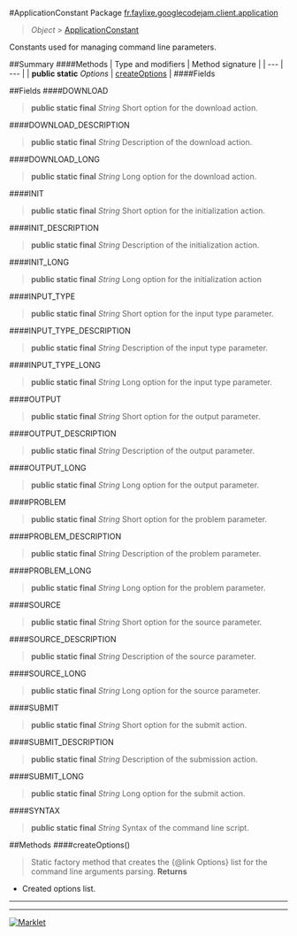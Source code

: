 #ApplicationConstant
Package [fr.faylixe.googlecodejam.client.application](README.md)<br>

> *Object* > [ApplicationConstant](ApplicationConstant.md)

<p>Constants used for managing command
 line parameters.</p>

##Summary
####Methods
| Type and modifiers | Method signature |
| --- | --- |
| **public static** *Options* | [createOptions](#createoptions) |
####Fields

##Fields
####DOWNLOAD
> **public static final** *String*
Short option for the download action.

####DOWNLOAD_DESCRIPTION
> **public static final** *String*
Description of the download action.

####DOWNLOAD_LONG
> **public static final** *String*
Long option for the download action.

####INIT
> **public static final** *String*
Short option for the initialization action.

####INIT_DESCRIPTION
> **public static final** *String*
Description of the initialization action.

####INIT_LONG
> **public static final** *String*
Long option for the initialization action

####INPUT_TYPE
> **public static final** *String*
Short option for the input type parameter.

####INPUT_TYPE_DESCRIPTION
> **public static final** *String*
Description of the input type parameter.

####INPUT_TYPE_LONG
> **public static final** *String*
Long option for the input type parameter.

####OUTPUT
> **public static final** *String*
Short option for the output parameter.

####OUTPUT_DESCRIPTION
> **public static final** *String*
Description of the output parameter.

####OUTPUT_LONG
> **public static final** *String*
Long option for the output parameter.

####PROBLEM
> **public static final** *String*
Short option for the problem parameter.

####PROBLEM_DESCRIPTION
> **public static final** *String*
Description of the problem parameter.

####PROBLEM_LONG
> **public static final** *String*
Long option for the problem parameter.

####SOURCE
> **public static final** *String*
Short option for the source parameter.

####SOURCE_DESCRIPTION
> **public static final** *String*
Description of the source parameter.

####SOURCE_LONG
> **public static final** *String*
Long option for the source parameter.

####SUBMIT
> **public static final** *String*
Short option for the submit action.

####SUBMIT_DESCRIPTION
> **public static final** *String*
Description of the submission action.

####SUBMIT_LONG
> **public static final** *String*
Long option for the submit action.

####SYNTAX
> **public static final** *String*
Syntax of the command line script.


##Methods
####createOptions()
> Static factory method that creates the {@link Options} list
 for the command line arguments parsing.
**Returns**
* Created options list.

---

---

[![Marklet](https://img.shields.io/badge/Generated%20by-Marklet-green.svg)](https://github.com/Faylixe/marklet)